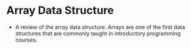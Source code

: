 # Array Data Structure

- A review of the array data structure. Arrays are one of the first data structures that are commonly taught in introductory programming courses.
